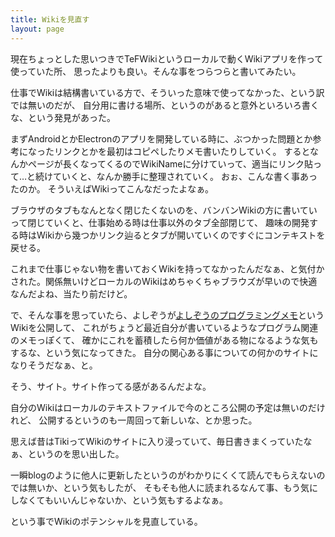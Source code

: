 ```yaml
---
title: Wikiを見直す
layout: page
---
```

現在ちょっとした思いつきでTeFWikiというローカルで動くWikiアプリを作って使っていた所、
思ったよりも良い。そんな事をつらつらと書いてみたい。

仕事でWikiは結構書いている方で、そういった意味で使ってなかった、という訳では無いのだが、
自分用に書ける場所、というのがあると意外といろいろ書くな、という発見があった。

まずAndroidとかElectronのアプリを開発している時に、ぶつかった問題とか参考になったリンクとかを最初はコピペしたりメモ書いたりしていく。
するとなんかページが長くなってくるのでWikiNameに分けていって、適当にリンク貼って…と続けていくと、なんか勝手に整理されていく。
おぉ、こんな書く事あったのか。
そういえばWikiってこんなだったよなぁ。

ブラウザのタブもなんとなく閉じたくないのを、バンバンWikiの方に書いていって閉じていくと、仕事始める時は仕事以外のタブ全部閉じて、
趣味の開発する時はWikiから幾つかリンク辿るとタブが開いていくのですぐにコンテキストを戻せる。

これまで仕事じゃない物を書いておくWikiを持ってなかったんだなぁ、と気付かされた。関係無いけどローカルのWikiはめちゃくちゃブラウズが早いので快適なんだよね、当たり前だけど。

で、そんな事を思っていたら、よしぞうが[よしぞうのプログラミングメモ](https://prog-memo.turtlewalk.org)というWikiを公開して、
これがちょうど最近自分が書いているようなプログラム関連のメモっぽくて、
確かにこれを蓄積したら何か価値がある物になるような気もするな、という気になってきた。
自分の関心ある事についての何かのサイトになりそうだなぁ、と。

そう、サイト。サイト作ってる感があるんだよな。

自分のWikiはローカルのテキストファイルで今のところ公開の予定は無いのだけれど、
公開するというのも一周回って新しいな、とか思った。

思えば昔はTikiってWikiのサイトに入り浸っていて、毎日書きまくっていたなぁ、というのを思い出した。

一瞬blogのように他人に更新したというのがわかりにくくて読んでもらえないのでは無いか、という気もしたが、
そもそも他人に読まれるなんて事、もう気にしなくてもいいんじゃないか、という気もするよなぁ。

という事でWikiのポテンシャルを見直している。